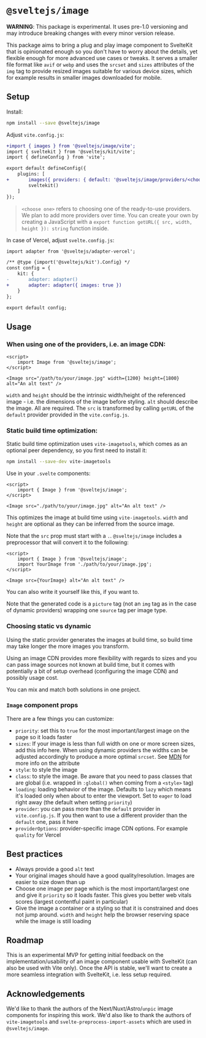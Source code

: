 # `@sveltejs/image`

**WARNING**: This package is experimental. It uses pre-1.0 versioning and may introduce breaking changes with every minor version release.

This package aims to bring a plug and play image component to SvelteKit that is opinionated enough so you don't have to worry about the details, yet flexible enough for more advanced use cases or tweaks. It serves a smaller file format like `avif` or `webp` and uses the `srcset` and `sizes` attributes of the `img` tag to provide resized images suitable for various device sizes, which for example results in smaller images downloaded for mobile.

## Setup

Install:

```bash
npm install --save @sveltejs/image
```

Adjust `vite.config.js`:

```diff
+import { images } from '@sveltejs/image/vite';
import { sveltekit } from '@sveltejs/kit/vite';
import { defineConfig } from 'vite';

export default defineConfig({
	plugins: [
+		images({ providers: { default: '@sveltejs/image/providers/<choose one>' } }),
		sveltekit()
	]
});
```

> `<choose one>` refers to choosing one of the ready-to-use providers. We plan to add more providers over time. You can create your own by creating a JavaScript with a `export function getURL({ src, width, height }): string` function inside.

In case of Vercel, adjust `svelte.config.js`:

```diff
import adapter from '@sveltejs/adapter-vercel';

/** @type {import('@sveltejs/kit').Config} */
const config = {
	kit: {
-		adapter: adapter()
+		adapter: adapter({ images: true })
	}
};

export default config;
```

## Usage

### When using one of the providers, i.e. an image CDN:

```svelte
<script>
	import Image from '@sveltejs/image';
</script>

<Image src="/path/to/your/image.jpg" width={1200} height={1800} alt="An alt text" />
```

`width` and `height` should be the intrinsic width/height of the referenced image - i.e. the dimensions of the image before styling. `alt` should describe the image. All are required. The `src` is transformed by calling `getURL` of the `default` provider provided in the `vite.config.js`.

### Static build time optimization:

Static build time optimization uses `vite-imagetools`, which comes as an optional peer dependency, so you first need to install it:

```bash
npm install --save-dev vite-imagetools
```

Use in your `.svelte` components:

```svelte
<script>
	import { Image } from '@sveltejs/image';
</script>

<Image src="./path/to/your/image.jpg" alt="An alt text" />
```

This optimizes the image at build time using `vite-imagetools`. `width` and `height` are optional as they can be inferred from the source image.

Note that the `src` prop must start with a `.`. `@sveltejs/image` includes a preprocessor that will convert it to the following:

```svelte
<script>
	import { Image } from '@sveltejs/image';
	import YourImage from './path/to/your/image.jpg';
</script>

<Image src={YourImage} alt="An alt text" />
```

You can also write it yourself like this, if you want to.

Note that the generated code is a `picture` tag (not an `img` tag as in the case of dynamic providers) wrapping one `source` tag per image type.

### Choosing static vs dynamic

Using the static provider generates the images at build time, so build time may take longer the more images you transform.

Using an image CDN provides more flexibility with regards to sizes and you can pass image sources not known at build time, but it comes with potentially a bit of setup overhead (configuring the image CDN) and possibly usage cost.

You can mix and match both solutions in one project.

### `Image` component props

There are a few things you can customize:

- `priority`: set this to `true` for the most important/largest image on the page so it loads faster
- `sizes`: If your image is less than full width on one or more screen sizes, add this info here. When using dynamic providers the widths can be adjusted accordingly to produce a more optimal `srcset`. See [MDN](https://developer.mozilla.org/en-US/docs/Web/API/HTMLImageElement/sizes) for more info on the attribute
- `style`: to style the image
- `class`: to style the image. Be aware that you need to pass classes that are global (i.e. wrapped in `:global()` when coming from a `<style>` tag)
- `loading`: loading behavior of the image. Defaults to `lazy` which means it's loaded only when about to enter the viewport. Set to `eager` to load right away (the default when setting `priority`)
- `provider`: you can pass more than the `default` provider in `vite.config.js`. If you then want to use a different provider than the `default` one, pass it here
- `providerOptions`: provider-specific image CDN options. For example `quality` for Vercel

## Best practices

- Always provide a good `alt` text
- Your original images should have a good quality/resolution. Images are easier to size down than up
- Choose one image per page which is the most important/largest one and give it `priority` so it loads faster. This gives you better web vitals scores (largest contentful paint in particular)
- Give the image a container or a styling so that it is constrained and does not jump around. `width` and `height` help the browser reserving space while the image is still loading

## Roadmap

This is an experimental MVP for getting initial feedback on the implementation/usability of an image component usable with SvelteKit (can also be used with Vite only). Once the API is stable, we'll want to create a more seamless integration with SvelteKit, i.e. less setup required.

## Acknowledgements

We'd like to thank the authors of the Next/Nuxt/Astro/`unpic` image components for inspiring this work. We'd also like to thank the authors of `vite-imagetools` and `svelte-preprocess-import-assets` which are used in `@sveltejs/image`.
